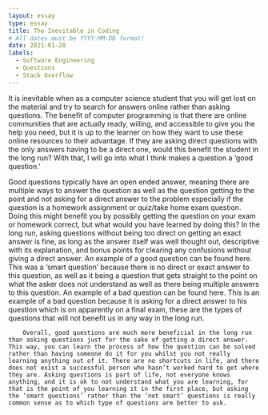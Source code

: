```yaml
---
layout: essay
type: essay
title: The Inevitable in Coding
# All dates must be YYYY-MM-DD format!
date: 2021-01-28
labels:
  - Software Engineering
  - Questions
  - Stack Overflow
---
```


It is inevitable when as a computer science student that you will get lost on the material and try to search for answers online rather than asking questions. The benefit of computer programming is that there are online communities that are actually ready, willing, and accessible to give you the help you need, but it is up to the learner on how they want to use these online resources to their advantage. If they are asking direct questions with the only answers having to be a direct one, would this benefit the student in the long run? With that, I will go into what I think makes a question a ‘good question.'

Good questions typically have an open ended answer, meaning there are multiple ways to answer the question as well as the question getting to the point and not asking for a direct answer to the problem especially if the question is a homework assignment or quiz/take home exam question. Doing this might benefit you by possibly getting the question on your exam or homework correct, but what would you have learned by doing this? In the long run, asking questions without being too direct on getting an exact answer is fine, as long as the answer itself was well thought out, descriptive with its explanation, and bonus points for clearing any confusions without giving a direct answer. An example of a good question can be found here. This was a ‘smart question’ because there is no direct or exact answer to this question, as well as it being a question that gets straight to the point on what the asker does not understand as well as there being multiple answers to this question. An example of a bad question can be found here. This is an example of a bad question because it is asking for a direct answer to his question which is on apparently on a final exam, these are the types of questions that will not benefit us in any way in the long run.

        Overall, good questions are much more beneficial in the long run than asking questions just for the sake of getting a direct answer. This way, you can learn the process of how the question can be solved rather than having someone do it for you whilst you not really learning anything out of it. There are no shortcuts in life, and there does not exist a successful person who hasn’t worked hard to get where they are. Asking questions is part of life, not everyone knows anything, and it is ok to not understand what you are learning, for that is the point of you learning it in the first place, but asking the ‘smart questions’ rather than the ‘not smart’ questions is really common sense as to which type of questions are better to ask.

